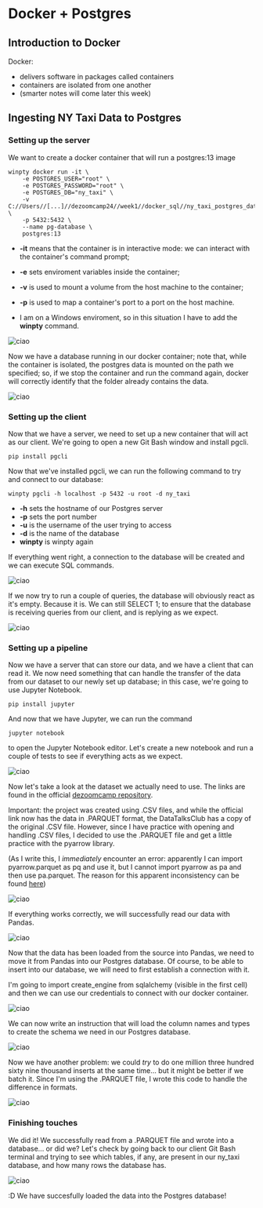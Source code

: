 # Docker + Postgres

## Introduction to Docker

Docker:
+ delivers software in packages called containers
+ containers are isolated from one another
+ (smarter notes will come later this week)

## Ingesting NY Taxi Data to Postgres

### Setting up the server

We want to create a docker container that will run a postgres:13 image

```
winpty docker run -it \
    -e POSTGRES_USER="root" \
    -e POSTGRES_PASSWORD="root" \
    -e POSTGRES_DB="ny_taxi" \
    -v C://Users//[...]//dezoomcamp24//week1//docker_sql//ny_taxi_postgres_data:/var/lib/postgresql/data \
    -p 5432:5432 \
    --name pg-database \
    postgres:13
```
+ **-it** means that the container is in interactive mode: we can interact with the container's command prompt;

+ **-e** sets enviroment variables inside the container;

+ **-v** is used to mount a volume from the host machine to the container;

+ **-p** is used to map a container's port to a port on the host machine.

+ I am on a Windows enviroment, so in this situation I have to add the **winpty** command.

![ciao](assets/week1_postgres13_docker_run_first_time.PNG)

Now we have a database running in our docker container; note that, while the container is isolated, the postgres data is mounted on the path we specified; so, if we stop the container and run the command again, docker will correctly identify that the folder already contains the data.

![ciao](assets/week1_postgres13_docker_run.PNG)

### Setting up the client

Now that we have a server, we need to set up a new container that will act as our client. We're going to open a new Git Bash window and install pgcli.

```
pip install pgcli
```

Now that we've installed pgcli, we can run the following command to try and connect to our database:

```
winpty pgcli -h localhost -p 5432 -u root -d ny_taxi
```
+ **-h** sets the hostname of our Postgres server
+ **-p** sets the port number
+ **-u** is the username of the user trying to access
+ **-d** is the name of the database
+ **winpty** is winpty again

If everything went right, a connection to the database will be created and we can execute SQL commands.

![ciao](assets/week1_pgcli_first_time.PNG)

If we now try to run a couple of queries, the database will obviously react as it's empty. Because it is. We can still SELECT 1; to ensure that the database is receiving queries from our client, and is replying as we expect.

![ciao](assets/week1_pgcli_db_is_empty.PNG)

### Setting up a pipeline

Now we have a server that can store our data, and we have a client that can read it. We now need something that can handle the transfer of the data from our dataset to our newly set up database; in this case, we're going to use Jupyter Notebook.

```
pip install jupyter
```

And now that we have Jupyter, we can run the command

```
jupyter notebook
```

to open the Jupyter Notebook editor. Let's create a new notebook and run a couple of tests to see if everything acts as we expect.

![ciao](assets/week1_jupyter_test.PNG)

Now let's take a look at the dataset we actually need to use. The links are found in the official [dezoomcamp repository](https://github.com/DataTalksClub/data-engineering-zoomcamp/tree/main/01-docker-terraform/2_docker_sql#ny-trips-dataset).

Important: the project was created using .CSV files, and while the official link now has the data in .PARQUET format, the DataTalksClub has a copy of the original .CSV file. However, since I have practice with opening and handling .CSV files, I decided to use the .PARQUET file and get a little practice with the pyarrow library.

(As I write this, I _immediately_ encounter an error: apparently I can import pyarrow.parquet as pq and use it, but I cannot import pyarrow as pa and then use pa.parquet. The reason for this apparent inconsistency can be found [here](https://github.com/modin-project/modin/issues/951))

![ciao](assets/week1_jupyter_parquet_error.PNG)

If everything works correctly, we will successfully read our data with Pandas.

![ciao](assets/week1_jupyter_dataframe_loaded.PNG)

Now that the data has been loaded from the source into Pandas, we need to move it from Pandas into our Postgres database. Of course, to be able to insert into our database, we will need to first establish a connection with it.

I'm going to import create_engine from sqlalchemy (visible in the first cell) and then we can use our credentials to connect with our docker container.

![ciao](assets/week1_jupyter_connect_to_postgres.PNG)

We can now write an instruction that will load the column names and types to create the schema we need in our Postgres database.

![ciao](assets/week1_jupyter_create_table.PNG)

Now we have another problem: we could _try_ to do one million three hundred sixty nine thousand inserts at the same time... but it might be better if we batch it.
Since I'm using the .PARQUET file, I wrote this code to handle the difference in formats.

![ciao](assets/week1_jupyter_ingestion.PNG)

### Finishing touches

We did it! We successfully read from a .PARQUET file and wrote into a database... or did we? Let's check by going back to our client Git Bash terminal and trying to see which tables, if any, are present in our ny_taxi database, and how many rows the database has.

![ciao](assets/week1_pgcli_db_is_not_empty.PNG)

:D We have succesfully loaded the data into the Postgres database!
